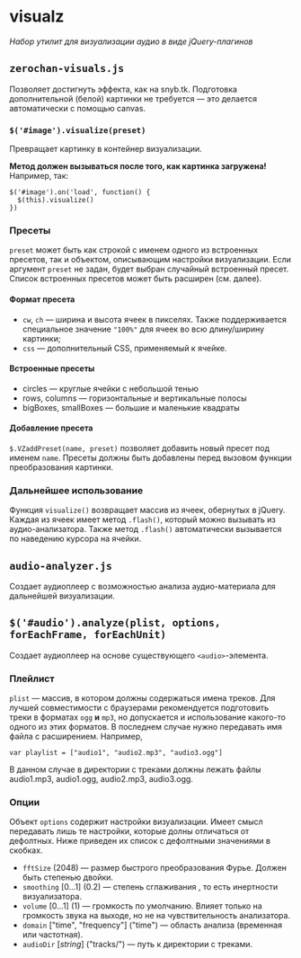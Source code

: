 # visualz
*Набор утилит для визуализации аудио в виде jQuery-плагинов*

## `zerochan-visuals.js`
Позволяет достигнуть эффекта, как на snyb.tk. Подготовка дополнительной (белой) картинки не требуется — это делается автоматически с помощью canvas.

### `$('#image').visualize(preset)`
Превращает картинку в контейнер визуализации.

**Метод должен вызываться после того, как картинка загружена!** Например, так:

    $('#image').on('load', function() {
      $(this).visualize()
    })

### Пресеты
`preset` может быть как строкой с именем одного из встроенных пресетов, так и объектом, описывающим настройки визуализации. Если аргумент `preset` не задан, будет выбран случайный встроенный пресет. Список встроенных пресетов может быть расширен (см. далее).

#### Формат пресета
* `cw`, `ch` — ширина и высота ячеек в пикселях. Также поддерживается специальное значение `"100%"` для ячеек во всю длину/ширину картинки;
* `css` — дополнительный CSS, применяемый к ячейке.

#### Встроенные пресеты
* circles — круглые ячейки с небольшой тенью
* rows, columns — горизонтальные и вертикальные полосы
* bigBoxes, smallBoxes — большие и маленькие квадраты

#### Добавление пресета
`$.VZaddPreset(name, preset)` позволяет добавить новый пресет под именем `name`. Пресеты должны быть добавлены перед вызовом функции преобразования картинки.

### Дальнейшее использование
Функция `visualize()` возвращает массив из ячеек, обернутых в jQuery. Каждая из ячеек имеет метод `.flash()`, который можно вызывать из аудио-анализатора. Также метод `.flash()` автоматически вызывается по наведению курсора на ячейки.

## `audio-analyzer.js`
Создает аудиоплеер с возможностью анализа аудио-материала для дальнейшей визуализации.

## `$('#audio').analyze(plist, options, forEachFrame, forEachUnit)`
Создает аудиоплеер на основе существующего `<audio>`-элемента.

### Плейлист
`plist` — массив, в котором должны содержаться имена треков. Для лучшей совместимости с браузерами рекомендуется подготовить треки в форматах `ogg` **и** `mp3`, но допускается и использование какого-то одного из этих форматов. В последнем случае нужно передавать имя файла с расширением. Например,

    var playlist = ["audio1", "audio2.mp3", "audio3.ogg"]

В данном случае в директории с треками должны лежать файлы audio1.mp3, audio1.ogg, audio2.mp3, audio3.ogg.

### Опции
Объект `options` содержит настройки визуализации. Имеет смысл передавать лишь те настройки, которые долны отличаться от дефолтных. Ниже приведен их список с дефолтными значениями в скобках.

* `fftSize` (2048) — размер быстрого преобразования Фурье. Должен быть степенью двойки. 
* `smoothing` [0...1] (0.2)  — степень сглаживания , то есть инертности визуализатора.
* `volume` [0...1] (1) — громкость по умолчанию. Влияет только на громкость звука на выходе, но не на чувствительность анализатора.
* `domain` ["time", "frequency"] ("time") — область анализа (временная или частотная).
* `audioDir` [*string*] ("tracks/") — путь к директории с треками.